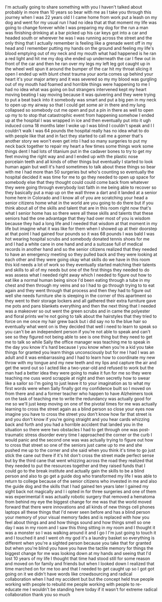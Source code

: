 
I&#39;m actually going to share something
with you I haven&#39;t talked about probably
in more than 10 years so bear with me as
I take you through this journey when I
was 22 years old I I came home from work
put a leash on my dog and went for my
usual run I had no idea that at that
moment my life was going to change
forever while I was preparing my dog for
the run a man was finishing drinking at
a bar picked up his car keys got into a
car and headed south or wherever he was
I was running across the street and the
only thing that I actually remember is
feeling like a grenade went off in my
head and I remember putting my hands on
the ground and feeling my life&#39;s blood
emptying out of my neck and my mouth
what had happened is he ran a red light
and hit me my dog she ended up
underneath the car I flew out in front
of the car and then he ran over my legs
my left leg got caught up in the wheel
well spun it around the bumper of the
car hit my throat slicing it open I
ended up with blunt chest trauma your
aorta comes up behind your heart it&#39;s
your major artery and it was severed so
my my blood was gurgling out of my mouth
had foamed and horrible things were
happening to me I had no idea what was
going on but strangers intervened kept
my heart moving beating I say moving
because it was quivering and they were
trying to put a beat back into it
somebody was smart and put a big pen in
my neck to open up my airway so that I
could get some air in there and my lung
collapsed so somebody cut me open and
put a pin in there as well to open up my
to to stop that catastrophic event from
happening somehow I ended up at the
hospital I was wrapped in ice and then
eventually put into it
ugh induced coma 18 months later I woke
up I was blind I couldn&#39;t speak and I I
couldn&#39;t walk I was 64 pounds the
hospital really has no idea what to do
with people like that and in fact they
started to call me a gomer that&#39;s
another story we won&#39;t even get into I
had so many surgeries to put my neck
back together to repair my heart a few
times some things work some things dent
I had lots of titanium put in the
cadaver bones to try to get my feet
moving the right way and and I ended up
with the plastic nose porcelain teeth
and all kinds of other things but
eventually I started to look human again
but well it&#39;s hard sometimes to talk
about these things so bear with me I had
more than 50 surgeries but who&#39;s
counting
so eventually the hospital decided it
was time for me to go they needed to
open up space for somebody else that
they thought could could come back from
whatever they were going through
everybody lost faith in me being able to
recover so they basically put a map up
on the wall threw a dart and it landed
at a senior home here in Colorado and I
know all of you are scratching your head
a senior citizens home what in the world
are you going to do there but if you
think about all of the skills and talent
that are in this room right now that&#39;s
what I senior home has so there were all
these skills and talents that these
seniors had the one advantage that they
had over most of you is wisdom because
they had a long life and I needed that
wisdom at that moment in my life but
imagine what it was like for them when I
showed up at their doorstep at that
point I had gained four pounds so it was
68 pounds I was bald I was hot wearing
hospital scrubs and somebody donated
tennis shoes for me and I had a white
cane in one hand and and a suitcase full
of medical records in another hand and
so the senior citizens realized that
they needed to have an emergency meeting
so they pulled back and they were
looking at each other and they were
going okay what skills do we have in
this room this kid needs a lot of work
so they eventually started matching
their talents and skills to all of my
needs but one of the first things they
needed to do was assess what I needed
right away which I needed to figure out
how to eat like a normal human being
since I&#39;d been eating through a tube in
my chest and then through my veins and
so I had to go through trying to to eat
again and they went through that process
and then they had to figure out well she
needs furniture she is sleeping in the
corner of this apartment so they went to
their storage lockers and all gathered
their extra furniture gave me pots and
pans blankets everything and then the
next thing that I needed was
a makeover so out went the green scrubs
and in came the polyester and floral
prints we&#39;re not going to talk about the
hairstyles that they tried to force on
me once my hair grew back but i did say
no to the blue hair so eventually what
went on is they decided that well i need
to learn to speak so you can&#39;t be an
independent person if you&#39;re not able to
speak and can&#39;t see so they figured not
being able to see is one thing but they
need to get me to talk so while Sally
the office manager was teaching me to
speak in the day you know it&#39;s hard
because I you know when you&#39;re a kid you
take things for granted you learn things
unconsciously but for me I had I was an
adult and it was embarrassing and I had
to learn how to coordinate my new throw
with my tongue and my new teeth and my
lips and capture the air and get the
word out so I acted like a two-year-old
and refused to work but the man had a
better idea they were going to make it
fun for me so they were teaching me cuss
word scrapple at night and then secretly
how to swear like a sailor so I&#39;m going
to just leave it to your imagination as
to what my first words were when Sally
finally got my confidence built
so I moved on from there and and a
former teacher who happen to have
Alzheimers took on the task of teaching
me to write the redundancy was actually
good for me so we&#39;ll just keep moving on
one of the pivotal times for me was
actually learning to cross the street
again as a blind person so close your
eyes now imagine you have to cross the
street you don&#39;t know how far that
street is and you don&#39;t know if you&#39;re
going straight and you hear cards
whizzing back and forth and you had a
horrible accident that landed you in the
situation so there were two obstacles I
had to get through one was
post-traumatic stress disorder every
time I approached the corner or the curb
I would panic and the second one was was
actually trying to figure out how to
cross that street so one of the seniors
just came up to me and she pushed me up
to the corner and she said when you
think it&#39;s time to go just stick the
cane out there if it&#39;s hit don&#39;t cross
the street
made perfect sense but by the third cane
that went whizzing across the road they
realized that they needed to put the
resources together and they raised funds
that I could go to the break institute
and actually gain the skills to be a
blind person and also to go get a guide
dog who transformed my life I was able
to return to college because of the
senior citizens who invested in me and
also the guide dog and the skills that I
had gained ten years later I gained my
sight back not magically and I i opted
in for three surgeries and one of them
was experimental it was actually robotic
surgery that removed a hematoma from
behind my eye the biggest change for me
was that the world moved forward that
there were innovations and all kinds of
new things cell phones laptops all these
things that I&#39;d never seen before and
has a blind person your memory of your
visual memory fades and is replaced with
how you feel about things and and how
things sound and how things smell so one
day I was in my room and I saw this
thing sitting in my room and I thought
it was a monster so I was walking around
it and I go I I&#39;m just going to touch it
and I touched it and I went oh my god
it&#39;s a laundry basket so
everything is different when you&#39;re a
sighted person because you take that for
granted but when you&#39;re blind you have
you have the tactile memory for things
the biggest change for me was looking
down at my hands and seeing that I&#39;d
lost 10 years of my life I thought that
time had stood still for some reason and
moved on for family and friends but when
I looked down I realized that time
marched on for me too and that I needed
to get caught up so I got got going on
it we didn&#39;t have words like
crowdsourcing and radical collaboration
when I had my accident but but the
concept held true people working with
people to rebuild me people working with
people to re-educate me I wouldn&#39;t be
standing here today if it wasn&#39;t for
extreme radical collaboration thank you
so much
